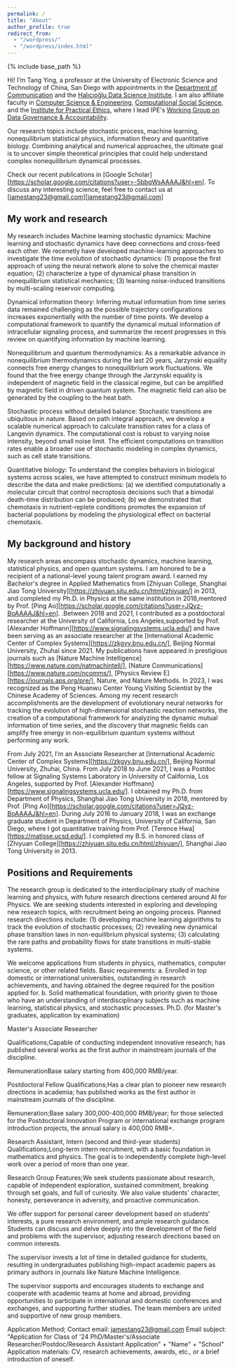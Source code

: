 ```yaml
---
permalink: /
title: "About"
author_profile: true
redirect_from: 
  - "/wordpress/"
  - "/wordpress/index.html"
---
```


{% include base_path %}

Hi! I’m Tang Ying, a professor at the University of Electronic Science and Technology of China, San Diego with appointments in the [Department of Communication](https://communication.ucsd.edu) and the [Halıcıoğlu Data Science Institute](https://datascience.ucsd.edu). I am also affiliate faculty in [Computer Science & Engineering](https://cse.ucsd.edu), [Computational Social Science](https://css.ucsd.edu), and the [Institute for Practical Ethics](https://ipe.ucsd.edu), where I lead IPE's [Working Group on Data Governance & Accountability](https://ipe.ucsd.edu/research/data-science.html). 

Our research topics include stochastic process, machine learning, nonequilibrium statistical physics, information theory and quantitative biology. Combining analytical and numerical approaches, the ultimate goal is to uncover simple theoretical principles that could help understand complex nonequilibrium dynamical processes.

Check our recent publications in [Google Scholar][https://scholar.google.com/citations?user=-5bbqWsAAAAJ&hl=en]. To discuss any interesting science, feel free to contact us at [jamestang23@gmail.com][jamestang23@gmail.com]

## My work and research
My research includes
Machine learning stochastic dynamics:
Machine learning and stochastic dynamics have deep connections and cross-feed each other. We recenetly have developed machine-learning approaches to investigate the time evolution of stochastic dynamics: (1) propose the first approach of using the neural network alone to solve the chemical master equation; (2) characterize a type of dynamical phase transition in nonequilibrium statistical mechanics; (3) learning noise-induced transitions by multi-scaling reservoir computing.

Dynamical information theory:
Inferring mutual information from time series data remained challenging as the possible trajectory configurations increases exponentially with the number of time points. We develop a computational framework to quantify the dynamical mutual information of intracellular signaling process, and summarize the recent progresses in this review on quantifying information by machine learning.

Nonequilibrium and quantum thermodynamics:
As a remarkable advance in nonequilibrium thermodynamics during the last 20 years, Jarzynski equality connects free energy changes to nonequilibrium work fluctuations. We found that the free energy change through the Jarzynski equality is independent of magnetic field in the classical regime, but can be amplified by magnetic field in driven quantum system. The magnetic field can also be generated by the coupling to the heat bath.

Stochastic process without detailed balance:
Stochastic transitions are ubiquitous in nature. Based on path integral approach, we develop a scalable numerical approach to calculate transition rates for a class of Langevin dynamics. The computational cost is robust to varying noise intensity, beyond small noise limit. The efficient computations on transition rates enable a broader use of stochastic modeling in complex dynamics, such as cell state transitions.

Quantitative biology:
To understand the complex behaviors in biological systems across scales, we have attempted to construct minimum models to describe the data and make predictions: (a) we identified computationally a molecular circuit that control necroptosis decisions such that a bimodal death-time distribution can be produced; (b) we demonstrated that chemotaxis in nutrient-replete conditions promotes the expansion of bacterial populations by modeling the physiological effect on bacterial chemotaxis.


## My background and history
My research areas encompass stochastic dynamics, machine learning, statistical physics, and open quantum systems. I am honored to be a recipient of a national-level young talent program award. I earned my Bachelor's degree in Applied Mathematics from [Zhiyuan College, Shanghai Jiao Tong University][https://zhiyuan.sjtu.edu.cn/html/zhiyuan/] in 2013, and completed my Ph.D. in Physics at the same institution in 2018,mentored by Prof. [Ping Ao][https://scholar.google.com/citations?user=JQyz-BoAAAAJ&hl=en]. .Between 2018 and 2021, I contributed as a postdoctoral researcher at the University of California, Los Angeles,supported by Prof. [Alexander Hoffmann][https://www.signalingsystems.ucla.edu/] and have been serving as an associate researcher at the [International Academic Center of Complex Systems][https://zkgyy.bnu.edu.cn/], Beijing Normal University, Zhuhai since 2021. My publications have appeared in prestigious journals such as [Nature Machine Intelligence][https://www.nature.com/natmachintell/], [Nature Communications][https://www.nature.com/ncomms/], [Physics Review E][https://journals.aps.org/pre/], Nature, and Nature Methods. In 2023, I was recognized as the Peng Huanwu Center Young Visiting Scientist by the Chinese Academy of Sciences. Among my recent research accomplishments are the development of evolutionary neural networks for tracking the evolution of high-dimensional stochastic reaction networks, the creation of a computational framework for analyzing the dynamic mutual information of time series, and the discovery that magnetic fields can amplify free energy in non-equilibrium quantum systems without performing any work.

From July 2021, I’m an Associate Researcher at [International Academic Center of Complex Systems][https://zkgyy.bnu.edu.cn/], Beijing Normal University, Zhuhai, China. From July 2018 to June 2021, I was a Postdoc fellow at Signaling Systems Laboratory in University of California, Los Angeles, supported by Prof. [Alexander Hoffmann][https://www.signalingsystems.ucla.edu/]. I obtained my Ph.D. from Department of Physics, Shanghai Jiao Tong University in 2018, mentored by Prof. [Ping Ao][https://scholar.google.com/citations?user=JQyz-BoAAAAJ&hl=en]. During July 2016 to January 2018, I was an exchange graduate student in Department of Physics, University of California, San Diego, where I got quantitative training from Prof. [Terence Hwa][https://matisse.ucsd.edu/]. I completed my B.S. in honored class of [Zhiyuan College][https://zhiyuan.sjtu.edu.cn/html/zhiyuan/], Shanghai Jiao Tong University in 2013.

## Positions and Requirements
The research group is dedicated to the interdisciplinary study of machine learning and physics, with future research directions centered around AI for Physics. We are seeking students interested in exploring and developing new research topics, with recruitment being an ongoing process. Planned research directions include: (1) developing machine learning algorithms to track the evolution of stochastic processes; (2) revealing new dynamical phase transition laws in non-equilibrium physical systems; (3) calculating the rare paths and probability flows for state transitions in multi-stable systems.

We welcome applications from students in physics, mathematics, computer science, or other related fields. Basic requirements:
a. Enrolled in top domestic or international universities, outstanding in research achievements, and having obtained the degree required for the position applied for.
b. Solid mathematical foundation, with priority given to those who have an understanding of interdisciplinary subjects such as machine learning, statistical physics, and stochastic processes.
Ph.D. (for Master's graduates, application by examination)

Master's
Associate Researcher

Qualifications;Capable of conducting independent innovative research; has published several works as the first author in mainstream journals of the discipline.

RemunerationBase salary starting from 400,000 RMB/year.

Postdoctoral Fellow
Qualifications;Has a clear plan to pioneer new research directions in academia; has published works as the first author in mainstream journals of the discipline.

Remuneration;Base salary 300,000-400,000 RMB/year; for those selected for the Postdoctoral Innovation Program or international exchange program introduction projects, the annual salary is 400,000 RMB+.

Research Assistant, Intern (second and third-year students)
Qualifications;Long-term intern recruitment, with a basic foundation in mathematics and physics. The goal is to independently complete high-level work over a period of more than one year.

Research Group Features;We seek students passionate about research, capable of independent exploration, sustained commitment, breaking through set goals, and full of curiosity. We also value students' character, honesty, perseverance in adversity, and proactive communication.

We offer support for personal career development based on students' interests, a pure research environment, and ample research guidance. Students can discuss and delve deeply into the development of the field and problems with the supervisor, adjusting research directions based on common interests.

The supervisor invests a lot of time in detailed guidance for students, resulting in undergraduates publishing high-impact academic papers as primary authors in journals like Nature Machine Intelligence.

The supervisor supports and encourages students to exchange and cooperate with academic teams at home and abroad, providing opportunities to participate in international and domestic conferences and exchanges, and supporting further studies. The team members are united and supportive of new group members.

Application Method;
Contact email: jamestang23@gmail.com
Email subject: "Application for Class of '24 PhD/Master's/Associate Researcher/Postdoc/Research Assistant Application" + "Name" + "School"
Application materials: CV, research achievements, awards, etc., or a brief introduction of oneself.

